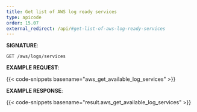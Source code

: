 ```yaml
---
title: Get list of AWS log ready services
type: apicode
order: 15.07
external_redirect: /api/#get-list-of-aws-log-ready-services
---
```


**SIGNATURE**:

`GET /aws/logs/services`

**EXAMPLE REQUEST**:

{{< code-snippets basename="aws_get_available_log_services" >}}

**EXAMPLE RESPONSE**:

{{< code-snippets basename="result.aws_get_available_log_services" >}}
